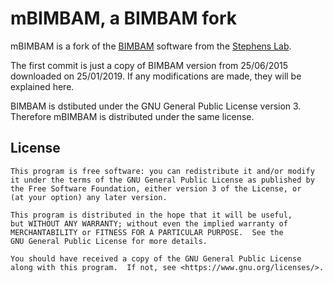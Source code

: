 # mBIMBAM, a BIMBAM fork

mBIMBAM is a fork of the [BIMBAM](http://www.haplotype.org/bimbam.html)
software from the [Stephens Lab](http://stephenslab.uchicago.edu/index.html).

The first commit is just a copy of BIMBAM version from 25/06/2015 downloaded
on 25/01/2019. If any modifications are made, they will be explained here.


BIMBAM is dstibuted under the GNU General Public License version 3. Therefore
mBIMBAM is distributed under the same license.

## License

    This program is free software: you can redistribute it and/or modify
    it under the terms of the GNU General Public License as published by
    the Free Software Foundation, either version 3 of the License, or
    (at your option) any later version.

    This program is distributed in the hope that it will be useful,
    but WITHOUT ANY WARRANTY; without even the implied warranty of
    MERCHANTABILITY or FITNESS FOR A PARTICULAR PURPOSE.  See the
    GNU General Public License for more details.

    You should have received a copy of the GNU General Public License
    along with this program.  If not, see <https://www.gnu.org/licenses/>.

